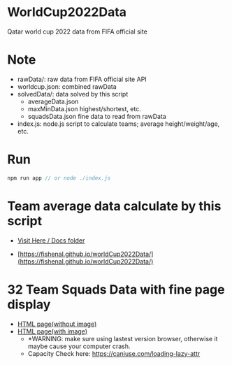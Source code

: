 # WorldCup2022Data
Qatar world cup 2022 data from FIFA official site

# Note
- rawData/: raw data from FIFA official site API
- worldcup.json: combined rawData
- solvedData/: data solved by this script
  - averageData.json
  - maxMinData.json highest/shortest, etc.
  - squadsData.json fine data to read from rawData
- index.js: node.js script to calculate teams; average height/weight/age, etc.

# Run
```javascript
npm run app // or node ./index.js
```

# Team average data calculate by this script
- [Visit Here / Docs folder](docs/index.md)

- [https://fishenal.github.io/worldCup2022Data/](https://fishenal.github.io/worldCup2022Data/)

# 32 Team Squads Data with fine page display
- [HTML page(without image)](all_players.html)
- [HTML page(with image)](all_players_with_image.html)
  - *WARNING: make sure using lastest version browser, otherwise it maybe cause your computer crash.
  - Capacity Check here: https://caniuse.com/loading-lazy-attr
